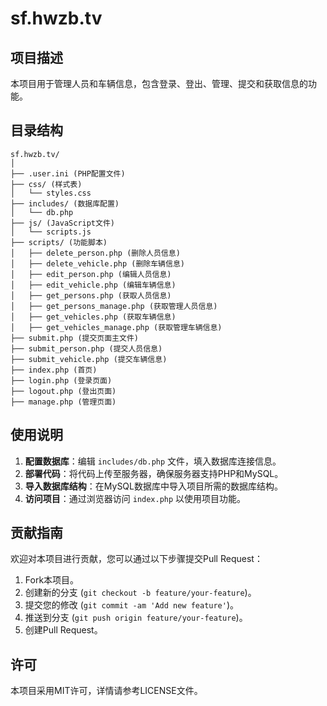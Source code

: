 
# sf.hwzb.tv

## 项目描述
本项目用于管理人员和车辆信息，包含登录、登出、管理、提交和获取信息的功能。

## 目录结构
```
sf.hwzb.tv/
│
├── .user.ini (PHP配置文件)
├── css/ (样式表)
│   └── styles.css
├── includes/ (数据库配置)
│   └── db.php
├── js/ (JavaScript文件)
│   └── scripts.js
├── scripts/ (功能脚本)
│   ├── delete_person.php (删除人员信息)
│   ├── delete_vehicle.php (删除车辆信息)
│   ├── edit_person.php (编辑人员信息)
│   ├── edit_vehicle.php (编辑车辆信息)
│   ├── get_persons.php (获取人员信息)
│   ├── get_persons_manage.php (获取管理人员信息)
│   ├── get_vehicles.php (获取车辆信息)
│   ├── get_vehicles_manage.php (获取管理车辆信息)
├── submit.php (提交页面主文件)
├── submit_person.php (提交人员信息)
├── submit_vehicle.php (提交车辆信息)
├── index.php (首页)
├── login.php (登录页面)
├── logout.php (登出页面)
├── manage.php (管理页面)
```

## 使用说明
1. **配置数据库**：编辑 `includes/db.php` 文件，填入数据库连接信息。
2. **部署代码**：将代码上传至服务器，确保服务器支持PHP和MySQL。
3. **导入数据库结构**：在MySQL数据库中导入项目所需的数据库结构。
4. **访问项目**：通过浏览器访问 `index.php` 以使用项目功能。


## 贡献指南
欢迎对本项目进行贡献，您可以通过以下步骤提交Pull Request：
1. Fork本项目。
2. 创建新的分支 (`git checkout -b feature/your-feature`)。
3. 提交您的修改 (`git commit -am 'Add new feature'`)。
4. 推送到分支 (`git push origin feature/your-feature`)。
5. 创建Pull Request。

## 许可
本项目采用MIT许可，详情请参考LICENSE文件。
